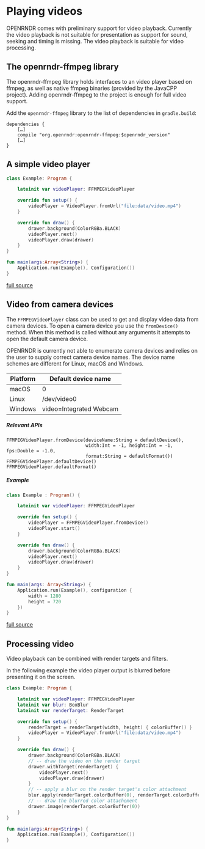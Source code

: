 # Playing videos #

OPENRNDR comes with preliminary support for video playback. Currently the video playback is not suitable for
presentation as support for sound, seeking and timing is missing. The video playback is suitable for video processing.
## The openrndr-ffmpeg library

The openrndr-ffmpeg library holds interfaces to an video player based on ffmpeg, as well as native
ffmpeg binaries (provided by the JavaCPP project). Adding openrndr-ffmpeg to the project is enough for full video support.

Add the `openrndr-ffmpeg` library to the list of dependencies in `gradle.build`:
```
dependencies {
    […]
    compile "org.openrndr:openrndr-ffmpeg:$openrndr_version"
    […]
}
```

## A simple video player

```kotlin
class Example: Program {

    lateinit var videoPlayer: FFMPEGVideoPlayer

    override fun setup() {
        videoPlayer = VideoPlayer.fromUrl("file:data/video.mp4")
    }

    override fun draw() {
        drawer.background(ColorRGBa.BLACK)
        videoPlayer.next()
        videoPlayer.draw(drawer)
    }
}

fun main(args:Array<String>) {
    Application.run(Example(), Configuration())
}
```
[full source](https://github.com/openrndr/openrndr-tutorials/blob/master/video-001/src/main/kotlin/Example.kt)

## Video from camera devices

The `FFMPEGVideoPlayer` class can be used to get and display video data from camera devices. To open a camera device you use the `fromDevice()` method. When this method is called without any arguments it attempts to open the default camera device.

OPENRNDR is currently not able to enumerate camera devices and relies on the user to supply correct camera device names. The device name schemes are different for Linux, macOS and Windows.

Platform | Default device name
---------|--------------------
macOS    | 0
Linux    | /dev/video0
Windows  | video=Integrated Webcam


##### Relevant APIs
```
FFMPEGVideoPlayer.fromDevice(deviceName:String = defaultDevice(), 
                             width:Int = -1, height:Int = -1, fps:Double = -1.0, 
                             format:String = defaultFormat())
FFMPEGVideoPlayer.defaultDevice()
FFMPEGVideoPlayer.defaultFormat()
```
##### Example
```kotlin
class Example : Program() {

    lateinit var videoPlayer: FFMPEGVideoPlayer

    override fun setup() {
        videoPlayer = FFMPEGVideoPlayer.fromDevice()
        videoPlayer.start()
    }

    override fun draw() {
        drawer.background(ColorRGBa.BLACK)
        videoPlayer.next()
        videoPlayer.draw(drawer)
    }
}

fun main(args: Array<String>) {
    Application.run(Example(), configuration {
        width = 1280
        height = 720
    })
}
```
[full source](https://github.com/openrndr/openrndr-tutorials/blob/master/video-002/src/main/kotlin/Example.kt)


## Processing video

Video playback can be combined with render targets and filters.

In the following example the video player output is blurred before presenting it on the screen.
```kotlin
class Example: Program {

    lateinit var videoPlayer: FFMPEGVideoPlayer
    lateinit var blur: BoxBlur
    lateinit var renderTarget: RenderTarget

    override fun setup() {
        renderTarget = renderTarget(width, height) { colorBuffer() }
        videoPlayer = VideoPlayer.fromUrl("file:data/video.mp4")
    }

    override fun draw() {
        drawer.background(ColorRGBa.BLACK)
        // -- draw the video on the render target
        drawer.withTarget(renderTarget) {
            videoPlayer.next()
            videoPlayer.draw(drawer)
        }
        // -- apply a blur on the render target's color attachment
        blur.apply(renderTarget.colorBuffer(0), renderTarget.colorBuffer(0))
        // -- draw the blurred color attachement
        drawer.image(renderTarget.colorBuffer(0))
    }
}

fun main(args:Array<String>) {
    Application.run(Example(), Configuration())
}
```
